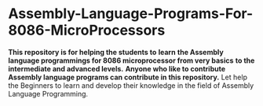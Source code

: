 # Assembly-Language-Programs-For-8086-MicroProcessors
**This repository is for helping the students to** **learn** **the Assembly language programmings for 8086 microprocessor from very basics** **to the intermediate and advanced levels.**
**Anyone who like to contribute Assembly language programs can contribute in this repository.**
Let help the Beginners to learn and develop their knowledge in the field of Assembly Language Programming.
